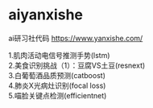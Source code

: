 # aiyanxishe
 ai研习社代码
https://www.yanxishe.com/   

1.肌肉活动电信号推测手势(lstm)  
2.美食识别挑战（1）：豆腐VS土豆(resnext)  
3.白葡萄酒品质预测(catboost)  
4.肺炎X光病灶识别(focal loss)  
5.喵脸关键点检测(efficientnet)  
